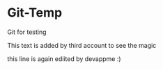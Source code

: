 # Git-Temp
Git for testing


This text is added by third account to see the magic

this line is again ediited by devappme :)